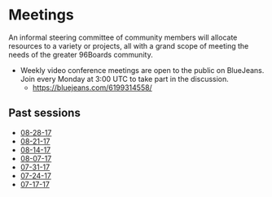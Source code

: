 # Meetings

An informal steering committee of community members will allocate resources to a variety or projects, all with a grand scope of meeting the needs of the greater 96Boards community.

- Weekly video conference meetings are open to the public on BlueJeans. Join every Monday at 3:00 UTC to take part in the discussion.
   - https://bluejeans.com/6199314558/

## Past sessions

- [08-28-17](07-17-17.md)
- [08-21-17](07-17-17.md)
- [08-14-17](07-17-17.md)
- [08-07-17](08-07-17.md)
- [07-31-17](07-31-17.md)
- [07-24-17](07-24-17.md)
- [07-17-17](07-17-17.md)
